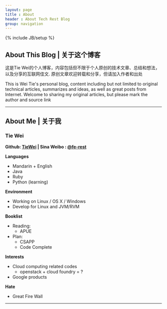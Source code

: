 ```yaml
---
layout: page
title : About
header : About Tech Rest Blog 
group: navigation
---
```


{% include JB/setup %}

## About This Blog | 关于这个博客

这是Tie Wei的个人博客，内容包括但不限于个人原创的技术文章、总结和想法，以及分享的互联网佳文.
原创文章欢迎转载和分享，但请加入作者和出处

This is Wei Tie's personal blog, content including but not limited to original technical articles, summarizes and ideas, as well as great posts from Internet.
Welcome to sharing my original articles, but please mark the author and source link

---

## About Me | 关于我

### **Tie Wei** 

**Github: [TieWei][1] | Sina Weibo : [@fe-rest][2]**

**Languages**

+ Mandarin + English
+ Java
+ Ruby 
+ Python (learning)

**Environment**

+ Working on Linux / OS X / Windows
+ Develop for Linux and JVM/RVM

**Booklist**

+ Reading:
  - APUE
+ Plan:
  - CSAPP
  - Code Complete

**Interests**

+ Cloud computing related codes
  - openstack + cloud foundry = ?
+ Google products

**Hate**

+ Great Fire Wall

---

[1]: https://github.com/TieWei "Github of TieWei"
[2]: http://weibo.com/ferest "fe-rest的微博"

